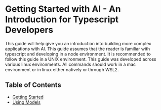 # Getting Started with AI - An Introduction for Typescript Developers

This guide will help give you an introduction into building more complex applications with AI. This guide assumes that the reader is familiar with typescript and developing in a node environment. It is recommended to follow this guide in a UNIX environment. This guide was developed across various linux environments. All commands should work in a mac environment or in linux either natively or through WSL2.

## Table of Contents

- [Getting Started](<tutorial/1 - Getting Started.md>)
- [Using Models](<tutorial/2 - Using Models.md>)
